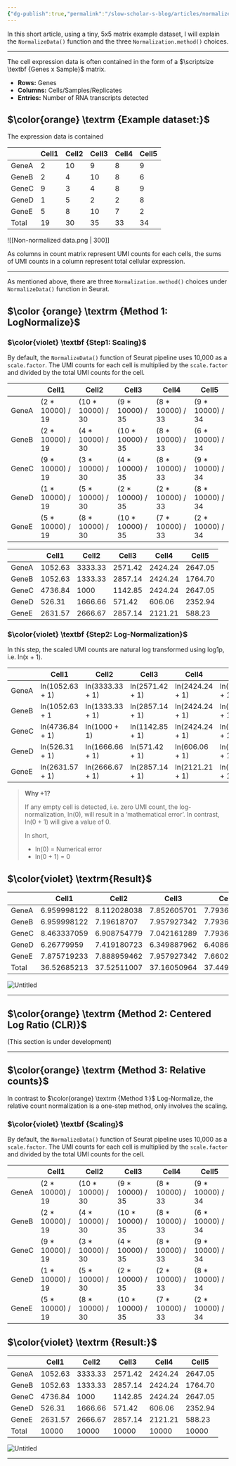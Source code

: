 ```yaml
---
{"dg-publish":true,"permalink":"/slow-scholar-s-blog/articles/normalize-data/","tags":["Seurat","Single-cell"],"noteIcon":"","updated":"2024-08-13T03:48:55.168+05:30"}
---
```


In this short article, using a tiny, 5x5 matrix example dataset, I will explain the `NormalizeData()` function and the three `Normalization.method()` choices.

---

The cell expression data is often contained in the form of a $\scriptsize \textbf {Genes x Sample}$ matrix.

- **Rows:** Genes
- **Columns:** Cells/Samples/Replicates
- **Entries:** Number of RNA transcripts detected

## **$\color{orange} \textrm {Example dataset:}$**

The expression data is contained

||Cell1|Cell2|Cell3|Cell4|Cell5|
|---|---|---|---|---|---|
|GeneA|2|10|9|8|9|
|GeneB|2|4|10|8|6|
|GeneC|9|3|4|8|9|
|GeneD|1|5|2|2|8|
|GeneE|5|8|10|7|2|
|Total|19|30|35|33|34|

![[Non-normalized data.png \| 300]]

As columns in count matrix represent UMI counts for each cells, the sums of UMI counts in a column represent total cellular expression.

---

As mentioned above, there are three `Normalization.method()` choices under `NormalizeData()` function in Seurat.

## $\color {orange} \textrm {Method 1: LogNormalize}$

### **$\color{violet} \textbf {Step1: Scaling}$**

By default, the `NormalizeData()` function of Seurat pipeline uses 10,000 as a `scale.factor`. The UMI counts for each cell is multiplied by the `scale.factor` and divided by the total UMI counts for the cell.

||Cell1|Cell2|Cell3|Cell4|Cell5|
|---|---|---|---|---|---|
|GeneA|(2 * 10000) / 19|(10 * 10000) / 30|(9 * 10000) / 35|(8 * 10000) / 33|(9 * 10000) / 34|
|GeneB|(2 * 10000) / 19|(4 * 10000) / 30|(10 * 10000) / 35|(8 * 10000) / 33|(6 * 10000) / 34|
|GeneC|(9 * 10000) / 19|(3 * 10000) / 30|(4 * 10000) / 35|(8 * 10000) / 33|(9 * 10000) / 34|
|GeneD|(1 * 10000) / 19|(5 * 10000) / 30|(2 * 10000) / 35|(2 * 10000) / 33|(8 * 10000) / 34|
|GeneE|(5 * 10000) / 19|(8 * 10000) / 30|(10 * 10000) / 35|(7 * 10000) / 33|(2 * 10000) / 34|

||Cell1|Cell2|Cell3|Cell4|Cell5|
|---|---|---|---|---|---|
|GeneA|1052.63|3333.33|2571.42|2424.24|2647.05|
|GeneB|1052.63|1333.33|2857.14|2424.24|1764.70|
|GeneC|4736.84|1000|1142.85|2424.24|2647.05|
|GeneD|526.31|1666.66|571.42|606.06|2352.94|
|GeneE|2631.57|2666.67|2857.14|2121.21|588.23|

### **$\color{violet} \textbf {Step2: Log-Normalization}$**

In this step, the scaled UMI counts are natural log transformed using log1p, i.e. ln(x + 1).

||Cell1|Cell2|Cell3|Cell4|Cell5|
|---|---|---|---|---|---|
|GeneA|ln(1052.63 + 1)|ln(3333.33 + 1)|ln(2571.42 + 1)|ln(2424.24 + 1)|ln(2647.05 + 1)|
|GeneB|ln(1052.63 + 1|ln(1333.33 + 1)|ln(2857.14 + 1)|ln(2424.24 + 1)|ln(1764.70 + 1)|
|GeneC|ln(4736.84 + 1)|ln(1000 + 1)|ln(1142.85 + 1)|ln(2424.24 + 1)|ln(2647.05 + 1)|
|GeneD|ln(526.31 + 1)|ln(1666.66 + 1)|ln(571.42 + 1)|ln(606.06 + 1)|ln(2352.94 + 1)|
|GeneE|ln(2631.57 + 1)|ln(2666.67 + 1)|ln(2857.14 + 1)|ln(2121.21 + 1)|ln(588.23 + 1)|

> **Why +1?**
> 
> If any empty cell is detected, i.e. zero UMI count, the log-normalization, ln(0), will result in a ‘mathematical error’. In contrast, ln(0 + 1) will give a value of 0.
> 
> In short,
> 
> - ln(0) = Numerical error
> - ln(0 + 1) = 0

## **$\color{violet} \textrm{Result}$**

||Cell1|Cell2|Cell3|Cell4|Cell5|
|---|---|---|---|---|---|
|GeneA|6.959998122|8.112028038|7.852605701|7.793686767|7.881582131|
|GeneB|6.959998122|7.19618707|7.957927342|7.793686767|7.476305823|
|GeneC|8.463337059|6.908754779|7.042161289|7.793686767|7.881582131|
|GeneD|6.26779959|7.419180723|6.349887962|6.408628631|7.763846299|
|GeneE|7.875719233|7.888959462|7.957927342|7.660214277|6.378825585|
|Total|36.52685213|37.52511007|37.16050964|37.44990321|37.38214197|

![Untitled](https://prod-files-secure.s3.us-west-2.amazonaws.com/fa75db2a-077a-4de3-a95e-6d39b098184c/425b4de6-7118-42fe-9bd2-a3f2c37e2335/cbb40b04-e171-4391-90bf-4ad7a1b822bb.png)

---

## $\color{orange} \textrm {Method 2: Centered Log Ratio (CLR)}$

(This section is under development)

---

## $\color{orange} \textrm {Method 3: Relative counts}$

In contrast to $\color{orange} \textrm {Method 1:}$ Log-Normalize, the relative count normalization is a one-step method, only involves the scaling.

### **$\color{violet} \textbf {Scaling}$**

By default, the `NormalizeData()` function of Seurat pipeline uses 10,000 as a `scale.factor`. The UMI counts for each cell is multiplied by the `scale.factor` and divided by the total UMI counts for the cell.

||Cell1|Cell2|Cell3|Cell4|Cell5|
|---|---|---|---|---|---|
|GeneA|(2 * 10000) / 19|(10 * 10000) / 30|(9 * 10000) / 35|(8 * 10000) / 33|(9 * 10000) / 34|
|GeneB|(2 * 10000) / 19|(4 * 10000) / 30|(10 * 10000) / 35|(8 * 10000) / 33|(6 * 10000) / 34|
|GeneC|(9 * 10000) / 19|(3 * 10000) / 30|(4 * 10000) / 35|(8 * 10000) / 33|(9 * 10000) / 34|
|GeneD|(1 * 10000) / 19|(5 * 10000) / 30|(2 * 10000) / 35|(2 * 10000) / 33|(8 * 10000) / 34|
|GeneE|(5 * 10000) / 19|(8 * 10000) / 30|(10 * 10000) / 35|(7 * 10000) / 33|(2 * 10000) / 34|

## $\color{violet} \textrm {Result:}$

||Cell1|Cell2|Cell3|Cell4|Cell5|
|---|---|---|---|---|---|
|GeneA|1052.63|3333.33|2571.42|2424.24|2647.05|
|GeneB|1052.63|1333.33|2857.14|2424.24|1764.70|
|GeneC|4736.84|1000|1142.85|2424.24|2647.05|
|GeneD|526.31|1666.66|571.42|606.06|2352.94|
|GeneE|2631.57|2666.67|2857.14|2121.21|588.23|
|Total|10000|10000|10000|10000|10000|

![Untitled](https://prod-files-secure.s3.us-west-2.amazonaws.com/fa75db2a-077a-4de3-a95e-6d39b098184c/69e25ab1-ff66-4f2c-91f3-ba8e65f486eb/022ca8f5-2968-4d93-9d66-19e65d710540.png)

---